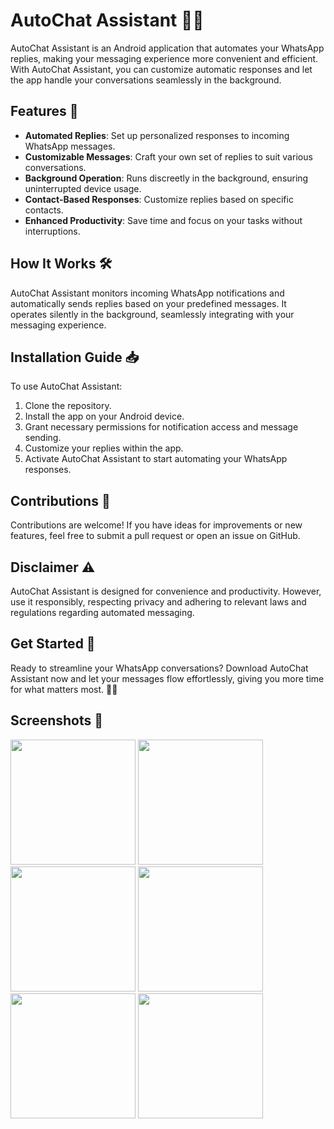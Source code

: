 # AutoChat Assistant 🤖📱

AutoChat Assistant is an Android application that automates your WhatsApp replies, making your messaging experience more convenient and efficient. With AutoChat Assistant, you can customize automatic responses and let the app handle your conversations seamlessly in the background.

## Features 🚀

- **Automated Replies**: Set up personalized responses to incoming WhatsApp messages.
- **Customizable Messages**: Craft your own set of replies to suit various conversations.
- **Background Operation**: Runs discreetly in the background, ensuring uninterrupted device usage.
- **Contact-Based Responses**: Customize replies based on specific contacts.
- **Enhanced Productivity**: Save time and focus on your tasks without interruptions.

## How It Works 🛠️

AutoChat Assistant monitors incoming WhatsApp notifications and automatically sends replies based on your predefined messages. It operates silently in the background, seamlessly integrating with your messaging experience.

## Installation Guide 📥

To use AutoChat Assistant:

1. Clone the repository.
2. Install the app on your Android device.
3. Grant necessary permissions for notification access and message sending.
4. Customize your replies within the app.
5. Activate AutoChat Assistant to start automating your WhatsApp responses.

## Contributions 🤝

Contributions are welcome! If you have ideas for improvements or new features, feel free to submit a pull request or open an issue on GitHub.

## Disclaimer ⚠️

AutoChat Assistant is designed for convenience and productivity. However, use it responsibly, respecting privacy and adhering to relevant laws and regulations regarding automated messaging.

## Get Started 🚀

Ready to streamline your WhatsApp conversations? Download AutoChat Assistant now and let your messages flow effortlessly, giving you more time for what matters most. 📱✨

## Screenshots 📸

[]()
<img src="https://github.com/yashas-hm/AutoWhatsapp/blob/main/images/6.jpg" width="200"/>
<img src="https://github.com/yashas-hm/AutoWhatsapp/blob/main/images/1.jpg" width="200"/>
<img src="https://github.com/yashas-hm/AutoWhatsapp/blob/main/images/2.jpg" width="200"/>
<img src="https://github.com/yashas-hm/AutoWhatsapp/blob/main/images/3.jpg" width="200"/>
<img src="https://github.com/yashas-hm/AutoWhatsapp/blob/main/images/4.jpg" width="200"/>
<img src="https://github.com/yashas-hm/AutoWhatsapp/blob/main/images/5.jpg" width="200"/>
